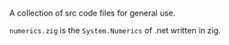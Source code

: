 A collection of src code files for general use.


`numerics.zig` is the `System.Numerics` of .net written in zig.
